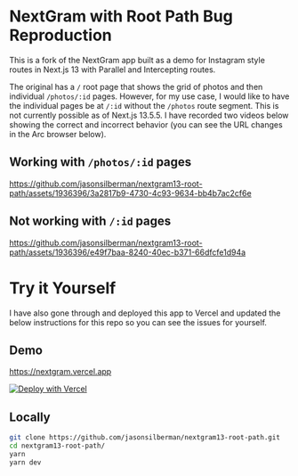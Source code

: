 # NextGram with Root Path Bug Reproduction

This is a fork of the NextGram app built as a demo for Instagram style routes in Next.js 13 with Parallel and Intercepting routes. 

The original has a `/` root page that shows the grid of photos and then individual `/photos/:id` pages. However, for my use case, I would like to have the individual pages be at `/:id` without the `/photos` route segment. This is not currently possible as of Next.js 13.5.5. I have recorded two videos below showing the correct and incorrect behavior (you can see the URL changes in the Arc browser below).

## Working with `/photos/:id` pages
https://github.com/jasonsilberman/nextgram13-root-path/assets/1936396/3a2817b9-4730-4c93-9634-bb4b7ac2cf6e

## Not working with `/:id` pages
https://github.com/jasonsilberman/nextgram13-root-path/assets/1936396/e49f7baa-8240-40ec-b371-66dfcfe1d94a

# Try it Yourself
I have also gone through and deployed this app to Vercel and updated the below instructions for this repo so you can see the issues for yourself.

## Demo

https://nextgram.vercel.app

[![Deploy with Vercel](https://vercel.com/button)](https://vercel.com/new/clone?repository-url=https%3A%2F%2Fgithub.com%2Fjasonsilberman%2Fnextgram13-root-path)

## Locally

```bash
git clone https://github.com/jasonsilberman/nextgram13-root-path.git
cd nextgram13-root-path/
yarn
yarn dev
```
